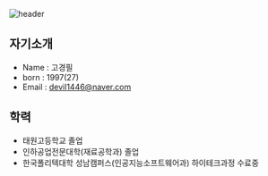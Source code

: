 
![header](https://capsule-render.vercel.app/api?type=Cylinder&color=random&height=120&section=header&text=안&녕&하&세&요&animation=blinking&fontSize=50)

## 자기소개

- Name  : 고경필
- born  : 1997(27)
- Email : devil1446@naver.com

## 학력

- 태원고등학교 졸업 
- 인하공업전문대학(재료공학과) 졸업
- 한국폴리텍대학 성남캠퍼스(인공지능소프트웨어과) 하이테크과정 수료중




<!--
**kokyungpil/kokyungpil** is a ✨ _special_ ✨ repository because its `README.md` (this file) appears on your GitHub profile.

Here are some ideas to get you started:

- 🔭 I’m currently working on ...
- 🌱 I’m currently learning ...
- 👯 I’m looking to collaborate on ...
- 🤔 I’m looking for help with ...
- 💬 Ask me about ...
- 📫 How to reach me: ...
- 😄 Pronouns: ...
- ⚡ Fun fact: ...
-->
